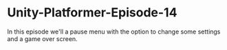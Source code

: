 # Unity-Platformer-Episode-14
In this episode we'll a pause menu with the option to change some settings and a game over screen.
